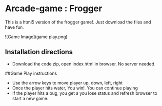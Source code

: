 Arcade-game : Frogger
===============================

This is a html5 version of the frogger game!. Just download the files and have fun.

![Game Image](game play.png) 
## Installation directions
- Download the code zip, open index.html in browser. No server needed.

##Game Play instructions
- Use the arrow keys to move player up, down, left, right
- Once the player hits water, You win!. You can continue playing
- If the player hits a bug,  you get a you lose status and refresh browser to start a new game.
